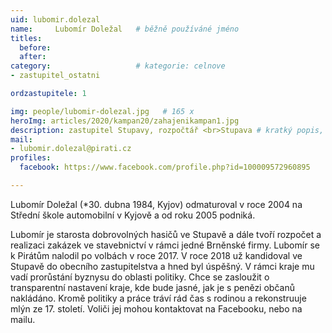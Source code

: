 ```yaml
---
uid: lubomir.dolezal
name:     Lubomír Doležal  	# běžně používáné jméno
titles:
  before: 
  after:
category:                   # kategorie: celnove
- zastupitel_ostatni

ordzastupitele: 1

img: people/lubomir-dolezal.jpg   # 165 x 
heroImg: articles/2020/kampan20/zahajenikampan1.jpg
description: zastupitel Stupavy, rozpočtář <br>Stupava # kratký popis, max 160 znaků
mail:
- lubomir.dolezal@pirati.cz
profiles:
  facebook: https://www.facebook.com/profile.php?id=100009572960895

---
```


Lubomír Doležal (*30. dubna 1984, Kyjov) odmaturoval v roce 2004 na Střední škole automobilní v Kyjově a od roku 2005 podniká. 

Lubomír je starosta dobrovolných hasičů ve Stupavě a dále tvoří rozpočet a realizaci zakázek ve stavebnictví v rámci jedné Brněnské firmy. Lubomír se k Pirátům nalodil po volbách v roce 2017. V roce 2018 už kandidoval ve Stupavě do obecního zastupitelstva a hned byl úspěšný. V rámci kraje mu vadí prorůstání byznysu do oblasti politiky. Chce se zasloužit o transparentní nastavení kraje, kde bude jasné, jak je s penězi občanů nakládáno. Kromě politiky a práce tráví rád čas s rodinou a rekonstruuje mlýn ze 17. století. 
Voliči jej mohou kontaktovat na Facebooku, nebo na mailu. 

